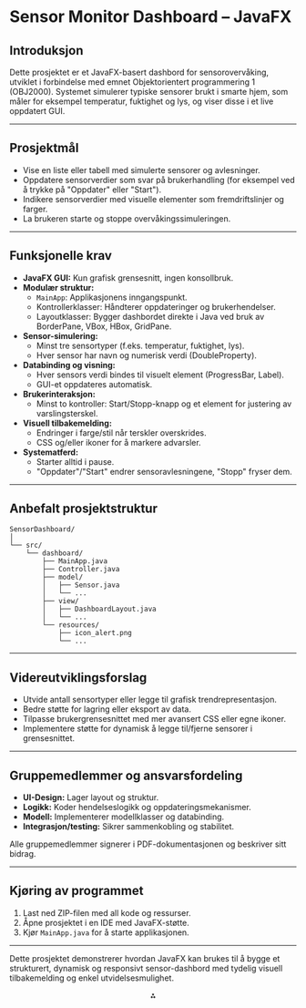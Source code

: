 

# Sensor Monitor Dashboard – JavaFX

## Introduksjon

Dette prosjektet er et JavaFX-basert dashbord for sensorovervåking, utviklet i forbindelse med emnet Objektorientert programmering 1 (OBJ2000). Systemet simulerer typiske sensorer brukt i smarte hjem, som måler for eksempel temperatur, fuktighet og lys, og viser disse i et live oppdatert GUI. 

***

## Prosjektmål

- Vise en liste eller tabell med simulerte sensorer og avlesninger.
- Oppdatere sensorverdier som svar på brukerhandling (for eksempel ved å trykke på "Oppdater" eller "Start").
- Indikere sensorverdier med visuelle elementer som fremdriftslinjer og farger.
- La brukeren starte og stoppe overvåkingssimuleringen.

***

## Funksjonelle krav

- **JavaFX GUI:** Kun grafisk grensesnitt, ingen konsollbruk.
- **Modulær struktur:**
    - `MainApp`: Applikasjonens inngangspunkt.
    - Kontrollerklasser: Håndterer oppdateringer og brukerhendelser.
    - Layoutklasser: Bygger dashbordet direkte i Java ved bruk av BorderPane, VBox, HBox, GridPane. 
- **Sensor-simulering:**
    - Minst tre sensortyper (f.eks. temperatur, fuktighet, lys).
    - Hver sensor har navn og numerisk verdi (DoubleProperty).
- **Databinding og visning:**
    - Hver sensors verdi bindes til visuelt element (ProgressBar, Label). 
    - GUI-et oppdateres automatisk. 
- **Brukerinteraksjon:**
    - Minst to kontroller: Start/Stopp-knapp og et element for justering av varslingsterskel. 
- **Visuell tilbakemelding:**
    - Endringer i farge/stil når terskler overskrides. 
    - CSS og/eller ikoner for å markere advarsler. 
- **Systematferd:**
    - Starter alltid i pause. 
    - "Oppdater"/"Start" endrer sensoravlesningene, "Stopp" fryser dem. 

***

## Anbefalt prosjektstruktur

```
SensorDashboard/
│
└── src/
    └── dashboard/
        ├── MainApp.java
        ├── Controller.java
        ├── model/
        │   ├── Sensor.java
        │   └── ...
        ├── view/
        │   ├── DashboardLayout.java
        │   └── ...
        └── resources/
            ├── icon_alert.png
            └── ...
```


***

## Videreutviklingsforslag

- Utvide antall sensortyper eller legge til grafisk trendrepresentasjon.
- Bedre støtte for lagring eller eksport av data.
- Tilpasse brukergrensesnittet med mer avansert CSS eller egne ikoner.
- Implementere støtte for dynamisk å legge til/fjerne sensorer i grensesnittet. 

***

## Gruppemedlemmer og ansvarsfordeling

- **UI-Design:** Lager layout og struktur.
- **Logikk:** Koder hendelseslogikk og oppdateringsmekanismer.
- **Modell:** Implementerer modellklasser og databinding.
- **Integrasjon/testing:** Sikrer sammenkobling og stabilitet.

Alle gruppemedlemmer signerer i PDF-dokumentasjonen og beskriver sitt bidrag. 

***

## Kjøring av programmet

1. Last ned ZIP-filen med all kode og ressurser.
2. Åpne prosjektet i en IDE med JavaFX-støtte.
3. Kjør `MainApp.java` for å starte applikasjonen. 

***

Dette prosjektet demonstrerer hvordan JavaFX kan brukes til å bygge et strukturert, dynamisk og responsivt sensor-dashbord med tydelig visuell tilbakemelding og enkel utvidelsesmulighet. 

<div align="center">⁂</div>

